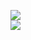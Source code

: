 [![](https://img.shields.io/badge/Made%20With-Github%20Spray-lightgrey.svg?style=for-the-badge&logo=github)](https://github.com/Annihil/github-spray#2265)  
[![](https://i.imgur.com/2DrTn0Z.gif)](https://github.com/Annihil/github-spray)